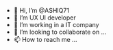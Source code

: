 - 👋 Hi, I’m @ASHIQ71
- 👀 I’m UX UI developer
- 🌱 I’m working in a IT company
- 💞️ I’m looking to collaborate on ...
- 📫 How to reach me ...

<!---
ASHIQ71/ASHIQ71 is a ✨ special ✨ repository because its `README.md` (this file) appears on your GitHub profile.
You can click the Preview link to take a look at your changes.
--->
